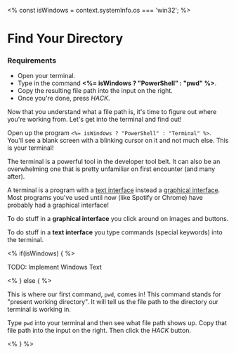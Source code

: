 <% const isWindows = context.systemInfo.os === 'win32'; %>

# Find Your Directory

<div class="aside">
<h3>Requirements</h3>
<ul>
  <li>Open your terminal.</li>
  <li>Type in the command <b><%= isWindows ? "PowerShell" : "pwd" %></b>.</li>
  <li>Copy the resulting file path into the input on the right.</li>
  <li>Once you're done, press <em>HACK</em>.</li>
</ul>
</div>

Now that you understand what a file path is, it's time to figure out where you're working from. Let's get into the terminal and find out!

Open up the program `<%= isWindows ? "PowerShell" : "Terminal" %>`. You'll see a blank screen with a blinking cursor on it and not much else. This is your terminal!

The terminal is a powerful tool in the developer tool belt. It can also be an overwhelming one that is pretty unfamiliar on first encounter (and many after).

A terminal is a program with a [text interface](https://en.wikipedia.org/wiki/Text-based_user_interface) instead a [graphical interface](https://en.wikipedia.org/wiki/Graphical_user_interface). Most programs you've used until now (like Spotify or Chrome) have probably had a graphical interface!

To do stuff in a **graphical interface** you click around on images and buttons.

To do stuff in a **text interface** you type commands (special keywords) into the terminal.

<% if(isWindows) { %>

TODO: Implement Windows Text

<% } else { %>

This is where our first command, `pwd`, comes in! This command stands for "present working directory". It will tell us the file path to the directory our terminal is working in.

Type `pwd` into your terminal and then see what file path shows up. Copy that file path into the input on the right. Then click the _HACK_ button.

<% } %>
